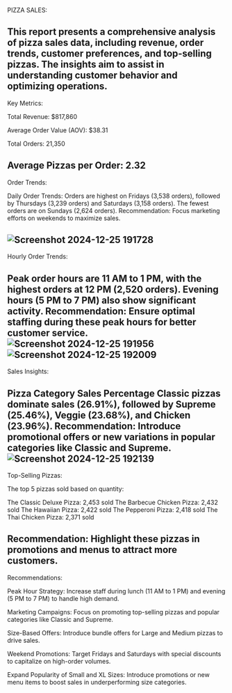 PIZZA SALES:

This report presents a comprehensive analysis of pizza sales data, including revenue, order trends, customer preferences, and top-selling pizzas.
The insights aim to assist in understanding customer behavior and optimizing operations.
----------------------------------------------------------------------------------------------------------------------------------------------------
Key Metrics:

 Total Revenue: $817,860
 
 Average Order Value (AOV): $38.31
 
 Total Orders: 21,350
 
 Average Pizzas per Order: 2.32
----------------------------------------------------------------------------------------------------------------------------------------------------
  Order Trends:
    
  
  Daily Order Trends:
    Orders are highest on Fridays (3,538 orders), followed by Thursdays (3,239 orders) and Saturdays (3,158 orders).
    The fewest orders are on Sundays (2,624 orders).
     Recommendation: Focus marketing efforts on weekends to maximize sales.

     

      
![Screenshot 2024-12-25 191728](https://github.com/user-attachments/assets/6f8c1d20-c986-4ec0-bf9a-29dcabf4206d)
-----------------------------------------------------------------------------------------------------------------------------------------------------
Hourly Order Trends:

Peak order hours are 11 AM to 1 PM, with the highest orders at 12 PM (2,520 orders).
Evening hours (5 PM to 7 PM) also show significant activity.
Recommendation: Ensure optimal staffing during these peak hours for better customer service.
![Screenshot 2024-12-25 191956](https://github.com/user-attachments/assets/957f5fa8-e638-477c-accf-c848c08377f3)
![Screenshot 2024-12-25 192009](https://github.com/user-attachments/assets/0149d13b-0360-4176-80d4-0f7f686f69c6)
------------------------------------------------------------------------------------------------------------------------------------------------------
Sales Insights:

Pizza Category Sales Percentage
Classic pizzas dominate sales (26.91%), followed by Supreme (25.46%), Veggie (23.68%), and Chicken (23.96%).
Recommendation: Introduce promotional offers or new variations in popular categories like Classic and Supreme.
![Screenshot 2024-12-25 192139](https://github.com/user-attachments/assets/c532ba7d-6a7f-4461-910c-b83561baf213)
------------------------------------------------------------------------------------------------------------------------------------------------------
Top-Selling Pizzas:

The top 5 pizzas sold based on quantity:

The Classic Deluxe Pizza: 2,453 sold
The Barbecue Chicken Pizza: 2,432 sold
The Hawaiian Pizza: 2,422 sold
The Pepperoni Pizza: 2,418 sold
The Thai Chicken Pizza: 2,371 sold

Recommendation: Highlight these pizzas in promotions and menus to attract more customers.
--------------------------------------------------------------------------------------------------------------------------------------------------------

Recommendations:

Peak Hour Strategy: Increase staff during lunch (11 AM to 1 PM) and evening (5 PM to 7 PM) to handle high demand.

Marketing Campaigns: Focus on promoting top-selling pizzas and popular categories like Classic and Supreme.

Size-Based Offers: Introduce bundle offers for Large and Medium pizzas to drive sales.

Weekend Promotions: Target Fridays and Saturdays with special discounts to capitalize on high-order volumes.

Expand Popularity of Small and XL Sizes: Introduce promotions or new menu items to boost sales in underperforming size categories.

